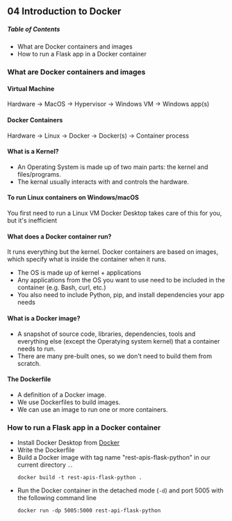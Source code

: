 ## 04 Introduction to Docker
##### Table of Contents
- What are Docker containers and images
- How to run a Flask app in a Docker container

### What are Docker containers and images

#### Virtual Machine
Hardware -> MacOS -> Hypervisor -> Windows VM -> Windows app(s)

#### Docker Containers
Hardware -> Linux -> Docker -> Docker(s) -> Container process

#### What is a Kernel?
- An Operating System is made up of two main parts: the kernel and files/programs.
- The kernal usually interacts with and controls the hardware.

#### To run Linux containers on Windows/macOS
You first need to run a Linux VM
Docker Desktop takes care of this for you, but it's inefficient

#### What does a Docker container run?
It runs everything but the kernel. Docker containers are based on images, which 
specify what is inside the container when it runs.

- The OS is made up of kernel + applications
- Any applications from the OS you want to use need to be included in the 
container (e.g. Bash, curl, etc.)
- You also need to include Python, pip, and install dependencies your app needs


#### What is a Docker image?
- A snapshot of source code, libraries, dependencies, tools and everything else
(except the Operatying system kernel) that a container needs to run.
- There are many pre-built ones, so we don't need to build them from scratch.

#### The Dockerfile
- A definition of a Docker image.
- We use Dockerfiles to build images.
- We can use an image to run one or more containers.


### How to run a Flask app in a Docker container
- Install Docker Desktop from [Docker](https://docker.com)
- Write the Dockerfile
- Build a Docker image with tag name "rest-apis-flask-python" in our current directory `.`.
  ```
  docker build -t rest-apis-flask-python .
  ```
- Run the Docker container in the detached mode (`-d`) and port 5005 with the following command line
  ```
  docker run -dp 5005:5000 rest-api-flask-python
  ```